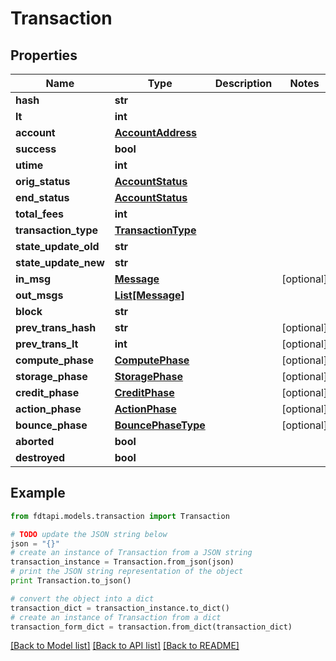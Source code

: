 # Transaction


## Properties
Name | Type | Description | Notes
------------ | ------------- | ------------- | -------------
**hash** | **str** |  | 
**lt** | **int** |  | 
**account** | [**AccountAddress**](AccountAddress.md) |  | 
**success** | **bool** |  | 
**utime** | **int** |  | 
**orig_status** | [**AccountStatus**](AccountStatus.md) |  | 
**end_status** | [**AccountStatus**](AccountStatus.md) |  | 
**total_fees** | **int** |  | 
**transaction_type** | [**TransactionType**](TransactionType.md) |  | 
**state_update_old** | **str** |  | 
**state_update_new** | **str** |  | 
**in_msg** | [**Message**](Message.md) |  | [optional] 
**out_msgs** | [**List[Message]**](Message.md) |  | 
**block** | **str** |  | 
**prev_trans_hash** | **str** |  | [optional] 
**prev_trans_lt** | **int** |  | [optional] 
**compute_phase** | [**ComputePhase**](ComputePhase.md) |  | [optional] 
**storage_phase** | [**StoragePhase**](StoragePhase.md) |  | [optional] 
**credit_phase** | [**CreditPhase**](CreditPhase.md) |  | [optional] 
**action_phase** | [**ActionPhase**](ActionPhase.md) |  | [optional] 
**bounce_phase** | [**BouncePhaseType**](BouncePhaseType.md) |  | [optional] 
**aborted** | **bool** |  | 
**destroyed** | **bool** |  | 

## Example

```python
from fdtapi.models.transaction import Transaction

# TODO update the JSON string below
json = "{}"
# create an instance of Transaction from a JSON string
transaction_instance = Transaction.from_json(json)
# print the JSON string representation of the object
print Transaction.to_json()

# convert the object into a dict
transaction_dict = transaction_instance.to_dict()
# create an instance of Transaction from a dict
transaction_form_dict = transaction.from_dict(transaction_dict)
```
[[Back to Model list]](../README.md#documentation-for-models) [[Back to API list]](../README.md#documentation-for-api-endpoints) [[Back to README]](../README.md)


